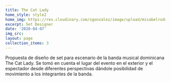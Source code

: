 ```yaml
---
title: The Cat Lady
home_style: style2
home_img: https://res.cloudinary.com/sgonzalez/image/upload/misabelrodriguez/the-cat-lady/thumbnail.png
excerpt: Set Designer
date: '2020-04-07'
img_src:
layout: page
collection_items: 3
---
```


Propuesta de diseño de set para escenario de la banda musical dominicana The Cat Lady. 
Se tomó en cuenta el lugar del evento en el exterior y el espectador desde diferentes 
perspectivas dándole posibilidad de movimiento a los integrantes de la banda.